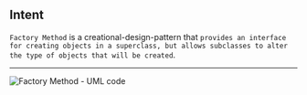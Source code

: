 ## Intent

`Factory Method` is a creational-design-pattern that `provides an interface for creating objects in a superclass, but allows subclasses to alter the type of objects that will be created`.

***

![Factory Method - UML code](https://github.com/muarshad01/Python-Design-Patterns/blob/main/Creational_Design_Patterns/Factory_Method/images/factory.png)
